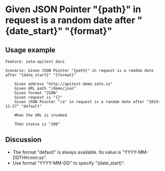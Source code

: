 
Given JSON Pointer "{path}" in request is a random date after "{date_start}" "{format}"
=============================================================================================================

Usage example
-------------

```
Feature: zato-apitest docs

Scenario: Given JSON Pointer "{path}" in request is a random date after "{date_start}" "{format}"

    Given address "http://apitest-demo.zato.io"
    Given URL path "/demo/json"
    Given format "JSON"
    Given request is "{}"
    Given JSON Pointer "/a" in request is a random date after "2019-11-27" "default"

    When the URL is invoked

    Then status is "200"
```

Discussion
----------

* The format "default" is always available. Its value is "YYYY-MM-DDTHH:mm:ss".
* Use format "YYYY-MM-DD" to specify "{date_start}".